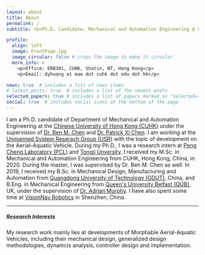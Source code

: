 ```yaml
---
layout: about
title: About
permalink: /
subtitle: <b>Ph.D. Candidate, Mechanical and Automation Engineering @ CUHK </b>

profile:
  align: left
  image: FrontPage.jpg
  image_circular: false # crops the image to make it circular
  more_info: >
    <p>Office: ERB301, CUHK, Shatin, NT, Hong Kong</p>
    <p>Email: dyhuang at mae dot cuhk dot edu dot hk</p>

news: true  # includes a list of news items
# latest_posts: true  # includes a list of the newest posts
selected_papers: true # includes a list of papers marked as "selected={true}"
social: true  # includes social icons at the bottom of the page
---
```

I am a Ph.D. candidate of Department of Mechanical and Automation Engineering at the [Chinese University of Hong Kong (CUHK)](https://www.cuhk.edu.hk/chinese/index.html) under the supervision of [Dr. Ben M. Chen](http://www.mae.cuhk.edu.hk/~bmchen/) and [Dr. Patrick Xi Chen](https://www4.mae.cuhk.edu.hk/peoples/chen-xi/). I am working at the [Unmanned System Reserach Group (USR)](http://www.mae.cuhk.edu.hk/~usr/) with the topic of development on the Aerial-Aquatic Vehicle. During my Ph.D., I was a research intern at [Peng Cheng Laboratory (PCL)](https://www.pcl.ac.cn/) and [Tongji Unversity](https://en.tongji.edu.cn/p/). I received my M.Sc. in Mechanical and Automation Engineering from CUHK, Hong Kong, China, in 2020. During the master, I was supervised by Dr. Ben M. Chen as well. In 2019, I received my B.Sc. in Mechanical Design, Manufacturing and Automation from [Guangdong University of Technology (GDUT)](https://english.gdut.edu.cn/), China, and B.Eng. in Mechanical Engineering from [Queen's University Belfast (QUB)](https://www.qub.ac.uk/), UK, under the supervision of [Dr. Adrian Murphy](https://pure.qub.ac.uk/en/persons/adrian-murphy). I have also spent some time at [VisionNav Robotics](https://www.visionnav.cn/) in Shenzhen, China.


---------------------------
##### <b> Research Interests </b>
My research work mainly lies at developments of Morphable Aerial-Aquatic Vehicles, including their mechanical design, generalized design methodologies, dynamcis analysis, controller design and implementation. 